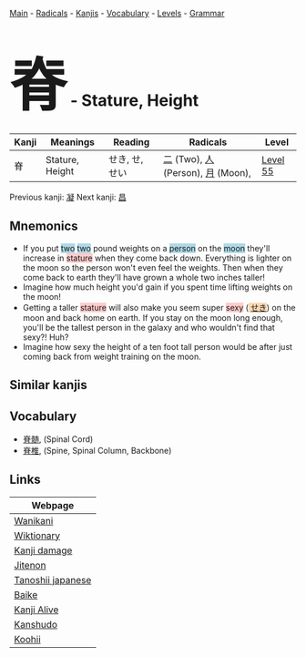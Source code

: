 <style> bigfont {font-size: 100px}</style>
[Main](../index.md) -
[Radicals](../radicals.md) -
[Kanjis](../kanjis.md) -
[Vocabulary](../vocabulary.md) -
[Levels](../levels.md) -
[Grammar](../grammar.md)
# <bigfont> 脊</bigfont> - Stature, Height 

| Kanji | Meanings | Reading | Radicals | Level |
| --- | --- | --- | --- | --- |
| 脊 | Stature, Height | せき, せ, せい | [二](../radicals/二.md) (Two), [人](../radicals/人.md) (Person), [月](../radicals/月.md) (Moon),  | [Level 55](../levels/wk_level55.md) |

Previous kanji: [凝](凝.md) Next kanji: [昌](昌.md) 

## Mnemonics
 * If you put <span style="background-color:#ADD8E6"> two</span> <span style="background-color:#ADD8E6"> two</span> pound weights on a <span style="background-color:#ADD8E6"> person</span> on the <span style="background-color:#ADD8E6"> moon</span> they'll increase in <span style="background-color:#ffcccb"> stature</span> when they come back down. Everything is lighter on the moon so the person won't even feel the weights. Then when they come back to earth they'll have grown a whole two inches taller!
* Imagine how much height you'd gain if you spent time lifting weights on the moon!
* Getting a taller <span style="background-color:#ffcccb"> stature</span> will also make you seem super <span style="background-color:#ffcccb"> sexy</span> (<span style="background-color:#fed8b1"> [せき](https://jisho.org/search/せき)</span>) on the moon and back home on earth. If you stay on the moon long enough, you'll be the tallest person in the galaxy and who wouldn't find that sexy?! Huh?
* Imagine how sexy the height of a ten foot tall person would be after just coming back from weight training on the moon.


## Similar kanjis
 


## Vocabulary
 * [脊髄](../vocabulary/脊.md), (Spinal Cord)
* [脊椎](../vocabulary/脊.md), (Spine, Spinal Column, Backbone)



## Links 

| Webpage |
| --- |
| [Wanikani          ](https://www.wanikani.com/kanji/脊) |
| [Wiktionary        ](https://en.wiktionary.org/wiki/脊) |
| [Kanji damage      ](http://www.kanjidamage.com/kanji/search?utf8=✓&q=脊) |
| [Jitenon           ](https://jitenon.com/kanji/脊) |
| [Tanoshii japanese ](https://www.tanoshiijapanese.com/dictionary/kanji.cfm?k=脊) |
| [Baike             ](https://baike.baidu.com/item/脊) |
| [Kanji Alive       ](https://app.kanjialive.com/脊) |
| [Kanshudo          ](https://www.kanshudo.com/searchmn?q=脊) |
| [Koohii            ](https://kanji.koohii.com/study/kanji/脊) |
